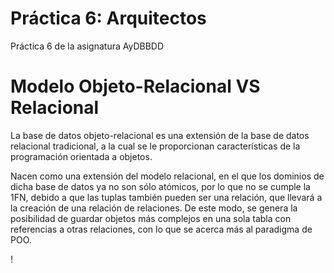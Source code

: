 # Práctica 6: Arquitectos
Práctica 6 de la asignatura AyDBBDD

# Modelo Objeto-Relacional VS Relacional

La base de datos objeto-relacional es una extensión de la base de datos relacional tradicional, a la cual se le proporcionan características de la programación orientada a objetos.

Nacen como una extensión del modelo relacional, en el que los dominios de dicha base de datos ya no son sólo atómicos, por lo que no se cumple la 1FN, debido a que las tuplas también pueden ser una relación, que llevará a la creación de una relación de relaciones. De este modo, se genera la posibilidad de guardar objetos más complejos en una sola tabla con referencias a otras relaciones, con lo que se acerca más al paradigma de POO.

!
